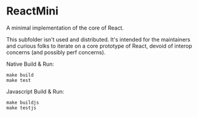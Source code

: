 # ReactMini
A minimal implementation of the core of React.

This subfolder isn't used and distributed. It's intended for the maintainers and curious folks to iterate on a core prototype of React, devoid of interop concerns (and possibly perf concerns).

Native Build & Run:

```
make build
make test
```

Javascript Build & Run:

```
make buildjs
make testjs
```
